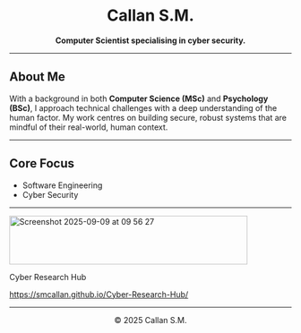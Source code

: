 <h1 align="center">Callan S.M.</h1>
<p align="center">
  <strong>Computer Scientist specialising in cyber security.</strong>
</p>

---

## About Me

With a background in both **Computer Science (MSc)** and **Psychology (BSc)**, I approach technical challenges with a deep understanding of the human factor. My work centres on building secure, robust systems that are mindful of their real-world, human context.

---

## Core Focus

- Software Engineering
- Cyber Security

---
<img width="425" height="87" alt="Screenshot 2025-09-09 at 09 56 27" src="https://github.com/user-attachments/assets/b636ed97-aeae-42d0-8958-4e7111fbee7c" />

Cyber Research Hub

https://smcallan.github.io/Cyber-Research-Hub/

---
<p align="center">
  © 2025 Callan S.M.
</p>

